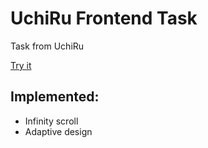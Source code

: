 # UchiRu Frontend Task
<p>Task from UchiRu </p>
<a href="https://62922f0abec9cf05ae4cb6b1--heroic-cucurucho-db9247.netlify.app/">Try it</a>
<h2>Implemented:</h2>
<ul>
  <li>Infinity scroll</li>
  <li>Adaptive design</li>
<ul>


